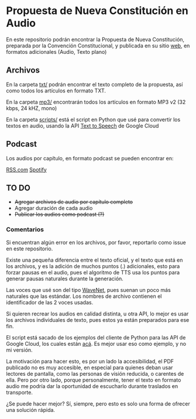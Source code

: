 # Propuesta de Nueva Constitución en Audio

En este repositorio podrán encontrar la Propuesta de Nueva Constitución, preparada por la Convención Constitucional, y publicada en su sitio [web](https://chileconvencion.cl), en formatos adicionales (Audio, Texto plano)

## Archivos

En la carpeta [txt/](txt/) podrán encontrar el texto completo de la propuesta, así como todos los artículos en formato TXT.

En la carpeta [mp3/](mp3/) encontrarán todos los artículos en formato MP3 v2 (32 kbps, 24 kHZ, mono) 

En la carpeta [scripts/](scripts/) está el script en Python que usé para convertir los textos en audio, usando la API [Text to Speech](https://cloud.google.com/text-to-speech) de Google Cloud

## Podcast
Los audios por capítulo, en formato podcast se pueden encontrar en:

[RSS.com](https://rss.com/podcasts/audiopropuesta/)
[Spotify](https://open.spotify.com/show/3DzXhzLwD8AT1jvxzBvcm8)

## TO DO
- ~~Agregar archivos de audio por capítulo completo~~
- Agregar duración de cada audio
- ~~Publicar los audios como podcast (?)~~

### Comentarios
Si encuentran algún error en los archivos, por favor, reportarlo como issue en este repositorio.

Existe una pequeña diferencia entre el texto oficial, y el texto que está en los archivos, y es la adición de muchos puntos (.) adicionales, esto para forzar pausas en el audio, pues el algoritmo de TTS usa los puntos para generar pausas naturales durante la generación.

Las voces que usé son del tipo [WaveNet](https://www.deepmind.com/blog/wavenet-a-generative-model-for-raw-audio), pues suenan un poco más naturales que las estándar. Los nombres de archivo contienen el identificador de las 2 voces usadas.

Si quieren recrear los audios en calidad distinta, u otra API, lo mejor es usar los archivos individuales de texto, pues estos ya están preparados para ese fin.

El script está sacado de los ejemplos del cliente de Python para las API de Google Cloud, los cuales están [acá](https://github.com/googleapis/python-texttospeech/tree/main/samples). Es mejor usar eso como ejemplo, y no mi versión.

La motivación para hacer esto, es por un lado la accesibilidad, el PDF publicado no es muy accesible, en especial para quienes deban usar lectores de pantalla, como las personas de visión reducida, o carentes de ella. Pero por otro lado, porque personalmente, tener el texto en formato audio me podría dar la oportunidad de escucharlo durante traslados en transporte.

¿Se puede hacer mejor? Sí, siempre, pero esto es solo una forma de ofrecer una solución rápida.
